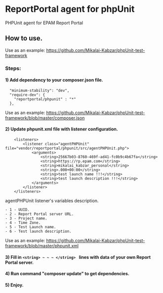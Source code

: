 # ReportPortal agent for phpUnit

PHPUnit agent for EPAM Report Portal

## How to use.

Use as an example: https://github.com/Mikalai-Kabzar/phpUnit-test-framework

### Steps:

#### 1) Add dependency to your composer.json file.
```
  "minimum-stability": "dev",
  "require-dev": {
    "reportportal/phpunit" : "*"
  },
```
Use as an example: https://github.com/Mikalai-Kabzar/phpUnit-test-framework/blob/master/composer.json

  
#### 2) Update phpunit.xml file with listener configuration.

```
    <listeners>
        <listener class="agentPHPUnit" file="vendor/reportportal/phpunit/src/agentPHPUnit.php">
            <arguments>
                <string>25667b03-8760-469f-ad41-fc0b9c4b67fa</string>
                <string>https://rp.epam.com</string>
                <string>mikalai_kabzar_personal</string>
                <string>.000+00:00</string>
                <string>test launch name !!!</string>
                <string>test launch description !!!</string>
            </arguments>
        </listener>
    </listeners> 
```
agentPHPUnit listener's variables description.

    - 1 - UUID.
    - 2 - Report Portal server URL.
    - 3 - Project name.
    - 4 - Time Zone.
    - 5 - Test Launch name.
    - 6 - Test launch description.
    
Use as an example: https://github.com/Mikalai-Kabzar/phpUnit-test-framework/blob/master/phpunit.xml

#### 3) Fill in ```<string> ~ ~ ~ </string> ``` lines with data of your own Report Portal server.

#### 4) Run command "composer update" to get dependencies.

#### 5) Enjoy.

